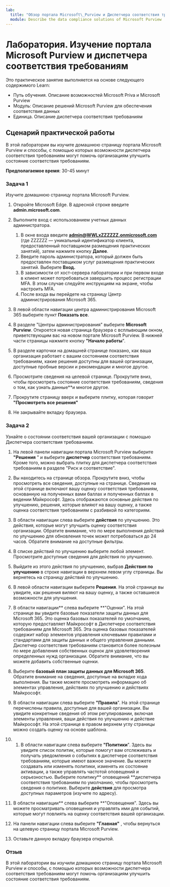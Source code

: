 ```yaml
---
lab:
  title: "Обзор портала Microsoft\_Purview и Диспетчера соответствия требованиям"
  module: Describe the data compliance solutions of Microsoft Purview
---
```


# Лаборатория. Изучение портала Microsoft Purview и диспетчера соответствия требованиям

Это практическое занятие выполняется на основе следующего содержимого Learn:

- Путь обучения. Описание возможностей Microsoft Priva и Microsoft Purview
- Модуль: Описание решений Microsoft Purview для обеспечения соответствия данных
- Единица. Описание диспетчера соответствия требованиям

## Сценарий практической работы

В этой лаборатории вы изучите домашнюю страницу портала Microsoft Purview и способы, с помощью которых возможности диспетчера соответствия требованиям могут помочь организациям улучшить состояние соответствия требованиям.

**Предполагаемое время**: 30-45 минут

### Задача 1

Изучите домашнюю страницу портала Microsoft Purview.

1. Откройте Microsoft Edge. В адресной строке введите **admin.microsoft.com**.
1. Выполните вход с использованием учетных данных администратора.
    1. В окне входа введите **admin@WWLxZZZZZZ.onmicrosoft.com** (где ZZZZZZ — уникальный идентификатор клиента, предоставленный поставщиком размещения практических занятий), затем нажмите кнопку **Далее**.
    1. Введите пароль администратора, который должен быть предоставлен поставщиком услуг размещения практических занятий. Выберите **Вход.**
    1. В зависимости от хост-сервера лаборатории и при первом входе в клиент может потребоваться завершить процесс регистрации MFA. В этом случае следуйте инструкциям на экране, чтобы настроить MFA.
    1. После входа вы перейдете на страницу Центр администрирования Microsoft 365.

1. В левой области навигации центра администрирования Microsoft 365 выберите пункт **Показать все**.

1. В разделе "Центры администрирования" выберите **Microsoft Purview**.  Откроется новая страница браузера с всплывющим окном, приветствующим вас на новом портале Microsoft Purview. В нижней части страницы нажмите кнопку **"Начало работы**".

1. В разделе карточки на домашней странице показано, как ваша организация работает с вашим состоянием соответствия требованиям, какие решения доступны для вашей организации, доступные пробные версии и рекомендации и многое другое.

1. Просмотрите сведения на целевой странице.  Прокрутите вниз, чтобы просмотреть состояние соответствия требованиям, сведения о том, как узнать данные**и многое другое.

1. Прокрутите страницу вверх и выберите плитку, которая говорит **"Просмотреть все решения"**

1. Не закрывайте вкладку браузера.

### Задача 2

Узнайте о состоянии соответствия вашей организации с помощью Диспетчера соответствия требованиям.

1. На левой панели навигации портала Microsoft Purview выберите **"Решения** " и выберите **диспетчер** соответствия требованиям.  Кроме того, можно выбрать плитку для диспетчера соответствия требованиям в разделе "Риск и соответствие".

1. Вы находитесь на странице обзора. Прокрутите вниз, чтобы просмотреть все сведения, доступные на странице.  Сведения на этой странице включают вашу оценку соответствия требованиям, основанную на полученных вами баллах и полученных баллах в ведении Майкрософт.   Здесь отображаются основные действия по улучшению, решения, которые влияют на вашу оценку, а также оценка соответствия требованиям с разбивкой по категориям.

1. В области навигации слева выберите **действия** по улучшению.  Это действия, которые могут улучшить оценку соответствия организации. Обратите внимание, что по мере выполнения действий по улучшению для обновления точек может потребоваться до 24 часов.  Обратите внимание на доступные фильтры.

1. В списке действий по улучшению выберите любой элемент.  Просмотрите доступные сведения для действия по улучшению.

1. Выйдите из этого действия по улучшению, выбрав **Действия по улучшению** в строке навигации в верхнем левом углу страницы.  Вы вернетесь на страницу действий по улучшению.

1. В левой области навигации выберите **Решения**. На этой странице вы увидите, как решения виляют на вашу оценку, а также оставшиеся возможности для улучшения.

1. В области навигации** слева выберите **"Оценки". На этой странице вы увидите базовые показатели защиты данных для Microsoft 365.  Это оценка базовых показателей по умолчанию, которую предоставляет Майкрософт в Диспетчере соответствия требованиям для Microsoft 365.  Эта оценка базовых показателей содержит набор элементов управления ключевыми правилами и стандартами для защиты данных и общего управления данными. Диспетчер соответствия требованиям становится более полезным по мере добавления собственных оценок для удовлетворения определенных нужд организации.  Обратите внимание, что вы можете добавить собственные оценки.

1. Выберите **базовый план защиты данных для Microsoft 365**.  Обратите внимание на сведения, доступные на вкладке хода выполнения. Вы также можете просмотреть информацию об элементах управления, действиях по улучшению и действиях Майкрософт.  

1. В области навигации слева выберите **"Правила**".  На этой странице перечислены правила, доступные для вашей организации. Вы увидите конкретные сведения об этом регулировании, включая элементы управления, ваши действия по улучшению и действие Майкрософт. На этой странице в правом верхнем углу страницы можно создать оценку на основе шаблона.

1. 1. В области навигации слева выберите **"Политики**". Здесь вы увидите список политик, которые помогут вам отслеживать и получать уведомления о событиях в диспетчере соответствия требованиям, которые имеют важное значение. Вы можете создавать или изменять политики, изменять их состояние активации, а также управлять частотой оповещений и серьезностью. Выберите политику** оповещений **диспетчера соответствия требованиям по умолчанию, чтобы просмотреть сведения о политике.  Выберите **действия** для просмотра доступных параметров (изучите по адресу).

1. В области навигации** слева выберите **"Оповещения".   Здесь вы можете просматривать оповещения и управлять ими для событий, которые могут повлиять на оценку соответствия вашей организации.

1. На панели навигации слева выберите **"Главная"** , чтобы вернуться на целевую страницу портала Microsoft Purview.

1. Оставьте данную вкладку браузера открытой.

### Отзыв

В этой лаборатории вы изучили домашнюю страницу портала Microsoft Purview и способы, с помощью которых возможности диспетчера соответствия требованиям могут помочь организациям улучшить состояние соответствия требованиям.
